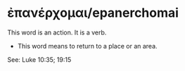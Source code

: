 # ἐπανέρχομαι/epanerchomai
This word is an action. It is a verb.

* This word means to return to a place or an area.

See: Luke 10:35; 19:15
